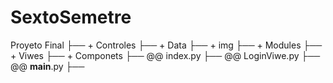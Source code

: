 # SextoSemetre

 Proyeto Final
   ├── + Controles
   ├── + Data
   ├── + img
   ├── + Modules
   ├── + Viwes
        ├── + Componets
        ├── @@ index.py
        ├── @@ LoginViwe.py
   ├── @@ __main__.py
   ├──